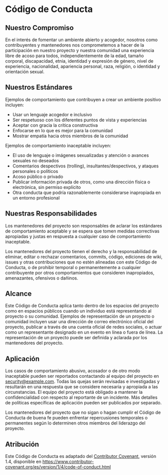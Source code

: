 # Código de Conducta

## Nuestro Compromiso

En el interés de fomentar un ambiente abierto y acogedor, nosotros como contribuyentes y mantenedores nos comprometemos a hacer de la participación en nuestro proyecto y nuestra comunidad una experiencia libre de acoso para todos, independientemente de la edad, tamaño corporal, discapacidad, etnia, identidad y expresión de género, nivel de experiencia, nacionalidad, apariencia personal, raza, religión, o identidad y orientación sexual.

## Nuestros Estándares

Ejemplos de comportamiento que contribuyen a crear un ambiente positivo incluyen:

* Usar un lenguaje acogedor e inclusivo
* Ser respetuoso con los diferentes puntos de vista y experiencias
* Aceptar con gracia la crítica constructiva
* Enfocarse en lo que es mejor para la comunidad
* Mostrar empatía hacia otros miembros de la comunidad

Ejemplos de comportamiento inaceptable incluyen:

* El uso de lenguaje o imágenes sexualizadas y atención o avances sexuales no deseados
* Comentarios despectivos (trolling), insultantes/despectivos, y ataques personales o políticos
* Acoso público o privado
* Publicar información privada de otros, como una dirección física o electrónica, sin permiso explícito
* Otra conducta que podría razonablemente considerarse inapropiada en un entorno profesional

## Nuestras Responsabilidades

Los mantenedores del proyecto son responsables de aclarar los estándares de comportamiento aceptable y se espera que tomen medidas correctivas apropiadas y justas en respuesta a cualquier caso de comportamiento inaceptable.

Los mantenedores del proyecto tienen el derecho y la responsabilidad de eliminar, editar o rechazar comentarios, commits, código, ediciones de wiki, issues y otras contribuciones que no estén alineadas con este Código de Conducta, o de prohibir temporal o permanentemente a cualquier contribuyente por otros comportamientos que consideren inapropiados, amenazantes, ofensivos o dañinos.

## Alcance

Este Código de Conducta aplica tanto dentro de los espacios del proyecto como en espacios públicos cuando un individuo está representando al proyecto o su comunidad. Ejemplos de representación de un proyecto o comunidad incluyen usar una dirección de correo electrónico oficial del proyecto, publicar a través de una cuenta oficial de redes sociales, o actuar como un representante designado en un evento en línea o fuera de línea. La representación de un proyecto puede ser definida y aclarada por los mantenedores del proyecto.

## Aplicación

Los casos de comportamiento abusivo, acosador o de otro modo inaceptable pueden ser reportados contactando al equipo del proyecto en [security@example.com](mailto:security@example.com). Todas las quejas serán revisadas e investigadas y resultarán en una respuesta que se considere necesaria y apropiada a las circunstancias. El equipo del proyecto está obligado a mantener la confidencialidad con respecto al reportante de un incidente. Más detalles de políticas específicas de aplicación pueden ser publicados por separado.

Los mantenedores del proyecto que no sigan o hagan cumplir el Código de Conducta de buena fe pueden enfrentar repercusiones temporales o permanentes según lo determinen otros miembros del liderazgo del proyecto.

## Atribución

Este Código de Conducta es adaptado del [Contributor Covenant](https://www.contributor-covenant.org), versión 1.4, disponible en https://www.contributor-covenant.org/es/version/1/4/code-of-conduct.html
